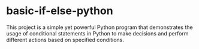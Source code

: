 # basic-if-else-python
This project is a simple yet powerful Python program that demonstrates the usage of conditional statements in Python to make decisions and perform different actions based on specified conditions.
